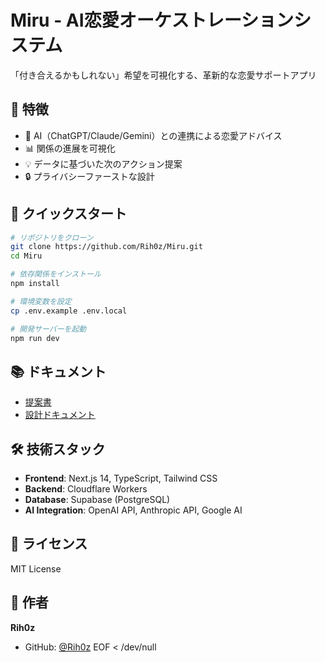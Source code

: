 # Miru - AI恋愛オーケストレーションシステム

「付き合えるかもしれない」希望を可視化する、革新的な恋愛サポートアプリ

## 🌟 特徴

- 🤖 AI（ChatGPT/Claude/Gemini）との連携による恋愛アドバイス
- 📊 関係の進展を可視化
- 💡 データに基づいた次のアクション提案
- 🔒 プライバシーファーストな設計

## 🚀 クイックスタート

```bash
# リポジトリをクローン
git clone https://github.com/Rih0z/Miru.git
cd Miru

# 依存関係をインストール
npm install

# 環境変数を設定
cp .env.example .env.local

# 開発サーバーを起動
npm run dev
```

## 📚 ドキュメント

- [提案書](proposal.md)
- [設計ドキュメント](document/)

## 🛠 技術スタック

- **Frontend**: Next.js 14, TypeScript, Tailwind CSS
- **Backend**: Cloudflare Workers
- **Database**: Supabase (PostgreSQL)
- **AI Integration**: OpenAI API, Anthropic API, Google AI

## 📝 ライセンス

MIT License

## 👤 作者

**Rih0z**

- GitHub: [@Rih0z](https://github.com/Rih0z)
EOF < /dev/null